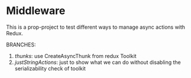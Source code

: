 # Middleware

This is a prop-project to test different ways to manage async actions with Redux.

BRANCHES:
1. *thunks*: use CreateAsyncThunk from redux Toolkit
2. *justStringActions*: just to show what we can do without disabling the serializability check of toolkit
